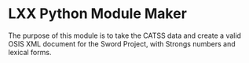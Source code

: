 # LXX Python Module Maker

The purpose of this module is to take the CATSS data and create a valid OSIS
XML document for the Sword Project, with Strongs numbers and lexical forms.


